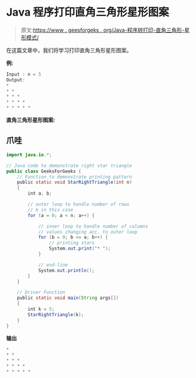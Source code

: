 # Java 程序打印直角三角形星形图案

> 原文:[https://www . geesforgeks . org/Java-程序转打印-直角三角形-星形模式/](https://www.geeksforgeeks.org/java-program-to-print-right-triangle-star-pattern/)

在这篇文章中，我们将学习打印直角三角形星形图案。

**例:**

```java
Input : n = 5
Output: 
* 
* * 
* * * 
* * * * 
* * * * *  
```

**直角三角形星形图案:**

## 爪哇

```java
import java.io.*;

// Java code to demonstrate right star triangle
public class GeeksForGeeks {
    // Function to demonstrate printing pattern
    public static void StarRightTriangle(int n)
    {
        int a, b;

        // outer loop to handle number of rows
        // k in this case
        for (a = 0; a < n; a++) {

            // inner loop to handle number of columns
            // values changing acc. to outer loop
            for (b = 0; b <= a; b++) {
                // printing stars
                System.out.print("* ");
            }

            // end-line
            System.out.println();
        }
    }

    // Driver Function
    public static void main(String args[])
    {
        int k = 5;
        StarRightTriangle(k);
    }
}
```

**输出**

```java
* 
* * 
* * * 
* * * * 
* * * * * 
```